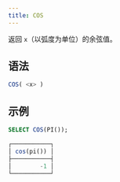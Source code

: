 ```yaml
---
title: COS
---
```


返回 `x`（以弧度为单位）的余弦值。

## 语法

```sql
COS( <x> )
```

## 示例

```sql
SELECT COS(PI());

┌───────────┐
│ cos(pi()) │
├───────────┤
│        -1 │
└───────────┘
```